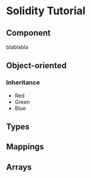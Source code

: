 # Solidity Tutorial #
## Component ##
blablabla
## Object-oriented ##
### Inheritance ###
*   Red
*   Green
*   Blue
  
## Types ##
## Mappings ##
## Arrays ##
